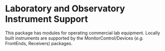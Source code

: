 # Laboratory and Observatory Instrument Support

This package has modules for operating commercial lab equipment.  Locally built instruments are supported by the MonitorControl/Devices (_e.g._ FrontEnds, Receivers) packages.